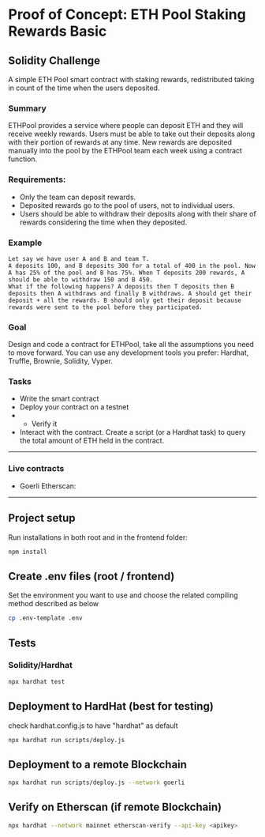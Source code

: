 # Proof of Concept: ETH Pool Staking Rewards Basic

## Solidity Challenge
A simple ETH Pool smart contract with staking rewards, redistributed taking in count of the time when the users deposited.

### Summary
ETHPool provides a service where people can deposit ETH and they will receive weekly rewards. Users must be able to take out their deposits along with their portion of rewards at any time. New rewards are deposited manually into the pool by the ETHPool team each week using a contract function.

### Requirements:
- Only the team can deposit rewards.
- Deposited rewards go to the pool of users, not to individual users.
- Users should be able to withdraw their deposits along with their share of rewards considering the time when they deposited.

### Example
```
Let say we have user A and B and team T.
A deposits 100, and B deposits 300 for a total of 400 in the pool. Now A has 25% of the pool and B has 75%. When T deposits 200 rewards, A should be able to withdraw 150 and B 450.
What if the following happens? A deposits then T deposits then B deposits then A withdraws and finally B withdraws. A should get their deposit + all the rewards. B should only get their deposit because rewards were sent to the pool before they participated.
```

### Goal
Design and code a contract for ETHPool, take all the assumptions you need to move forward. You can use any development tools you prefer: Hardhat, Truffle, Brownie, Solidity, Vyper.

### Tasks
- Write the smart contract
- Deploy your contract on a testnet
- - Verify it
- Interact with the contract. Create a script (or a Hardhat task) to query the total amount of ETH held in the contract.

<hr/>

### Live contracts
- Goerli Etherscan: 

<hr/>

## Project setup
Run installations in both root and in the frontend folder:
```bash
npm install
```

## Create .env files (root / frontend)
Set the environment you want to use and choose the related compiling method described as below
```bash
cp .env-template .env
```

## Tests

### Solidity/Hardhat
```bash
npx hardhat test
```

## Deployment to HardHat (best for testing)
check hardhat.config.js to have "hardhat" as default
```bash
npx hardhat run scripts/deploy.js
```

## Deployment to a remote Blockchain
```bash
npx hardhat run scripts/deploy.js --network goerli
```

## Verify on Etherscan (if remote Blockchain)
```bash
npx hardhat --network mainnet etherscan-verify --api-key <apikey>
```
